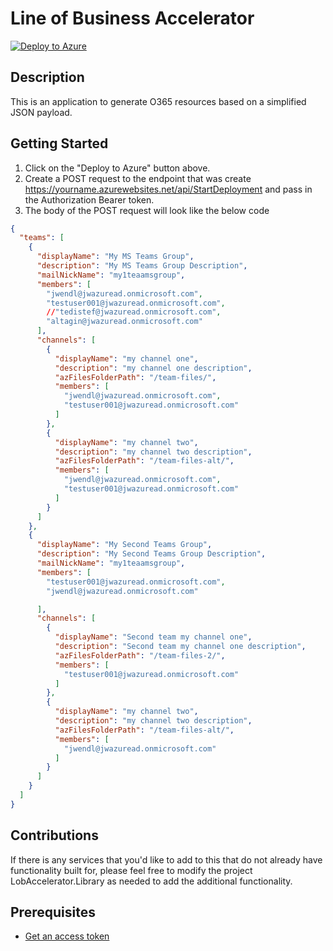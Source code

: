 # Line of Business Accelerator

[![Deploy to Azure](http://azuredeploy.net/deploybutton.png)](https://portal.azure.com/#create/Microsoft.Template/uri/https%3A%2F%2Fraw.githubusercontent.com%2Fjwendl%2Flob-application-accelerator%2Fmaster%2Ftemplate%2FLobAccelerator.Template%2Fazuredeploy.json)

## Description

This is an application to generate O365 resources based on a simplified JSON payload.

## Getting Started

1. Click on the "Deploy to Azure" button above.
1. Create a POST request to the endpoint that was create <https://yourname.azurewebsites.net/api/StartDeployment> and pass in the Authorization Bearer token.
1. The body of the POST request will look like the below code

``` json
{
  "teams": [
    {
      "displayName": "My MS Teams Group",
      "description": "My MS Teams Group Description",
      "mailNickName": "my1teaamsgroup",
      "members": [
        "jwendl@jwazuread.onmicrosoft.com",
        "testuser001@jwazuread.onmicrosoft.com",
        //"tedistef@jwazuread.onmicrosoft.com",
        "altagin@jwazuread.onmicrosoft.com"
      ],
      "channels": [
        {
          "displayName": "my channel one",
          "description": "my channel one description",
          "azFilesFolderPath": "/team-files/",
          "members": [
            "jwendl@jwazuread.onmicrosoft.com",
            "testuser001@jwazuread.onmicrosoft.com"
          ]
        },
        {
          "displayName": "my channel two",
          "description": "my channel two description",
          "azFilesFolderPath": "/team-files-alt/",
          "members": [
            "jwendl@jwazuread.onmicrosoft.com",
            "testuser001@jwazuread.onmicrosoft.com"
          ]
        }
      ]
    },
    {
      "displayName": "My Second Teams Group",
      "description": "My Second Teams Group Description",
      "mailNickName": "my1teaamsgroup",
      "members": [
        "testuser001@jwazuread.onmicrosoft.com",
        "jwendl@jwazuread.onmicrosoft.com"

      ],
      "channels": [
        {
          "displayName": "Second team my channel one",
          "description": "Second team my channel one description",
          "azFilesFolderPath": "/team-files-2/",
          "members": [
            "testuser001@jwazuread.onmicrosoft.com"
          ]
        },
        {
          "displayName": "my channel two",
          "description": "my channel two description",
          "azFilesFolderPath": "/team-files-alt/",
          "members": [
            "jwendl@jwazuread.onmicrosoft.com"
          ]
        }
      ]
    }
  ]
}

```

## Contributions

If there is any services that you'd like to add to this that do not already have functionality built for, please feel free to modify the project LobAccelerator.Library as needed to add the additional functionality.

## Prerequisites

- [Get an access token](docs/access_tokens.md)
